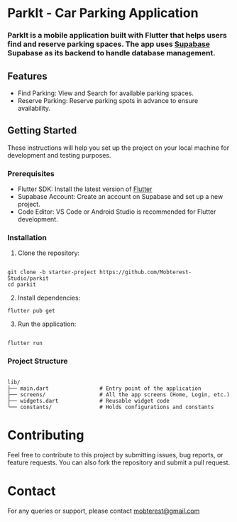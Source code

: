 # ParkIt - Car Parking Application
 
### ParkIt is a mobile application built with Flutter that helps users find and reserve parking spaces. The app uses [Supabase](https://supabase.com/) Supabase as its backend to handle database management.

## Features 
- Find Parking: View and Search for available parking spaces.
- Reserve Parking: Reserve parking spots in advance to ensure availability.

## Getting Started
These instructions will help you set up the project on your local machine for development and testing purposes.

### Prerequisites
- Flutter SDK: Install the latest version of [Flutter](https://flutter.dev/)
- Supabase Account: Create an account on Supabase and set up a new project.
- Code Editor: VS Code or Android Studio is recommended for Flutter development.

### Installation
1. Clone the repository:
``` rm -rf

git clone -b starter-project https://github.com/Mobterest-Studio/parkit
cd parkit
```

2. Install dependencies:
```
flutter pub get

```

3. Run the application:
```

flutter run

```

### Project Structure
```

lib/
├── main.dart                # Entry point of the application
├── screens/                 # All the app screens (Home, Login, etc.)
├── widgets.dart             # Reusable widget code
└── constants/               # Holds configurations and constants

```

# Contributing
Feel free to contribute to this project by submitting issues, bug reports, or feature requests. You can also fork the repository and submit a pull request.

# Contact
For any queries or support, please contact mobterest@gmail.com